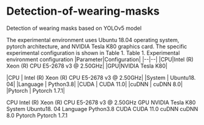 # Detection-of-wearing-masks
Detection of wearing masks based on YOLOv5 model

The experimental environment uses Ubuntu 18.04 operating system, pytorch architecture, and NVIDIA Tesla K80 graphics card. The specific experimental configuration is shown in Table 1.
Table 1. Experimental environment configuration
|Parameter|Configuration|
|--|--|
|CPU|Intel (R) Xeon (R) CPU E5-2678 v3 @ 2.50GHz|
|GPU|NVIDIA Tesla K80|

|CPU	    |        Intel (R) Xeon (R) CPU E5-2678 v3 @ 2.50GHz|
|System	  |           Ubuntu18. 04|
|Language	 |          Python3.8|
|CUDA	     |          CUDA 11.0|
|cuDNN	   |            cuDNN 8.0|
|Pytorch	 |          Pytorch 1.7.1|



CPU	Intel (R) Xeon (R) CPU E5-2678 v3 @ 2.50GHz
GPU	NVIDIA Tesla K80
System	Ubuntu18. 04
Language	Python3.8
CUDA	CUDA 11.0
cuDNN	cuDNN 8.0
Pytorch	Pytorch 1.7.1
